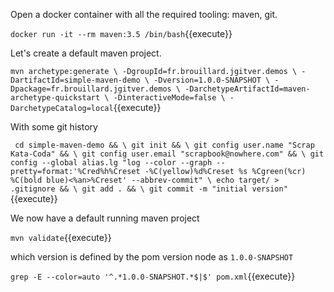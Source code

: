 Open a docker container with all the required tooling: maven, git.

`docker run -it --rm maven:3.5 /bin/bash`{{execute}} 

Let's create a default maven project.

`mvn archetype:generate \
  -DgroupId=fr.brouillard.jgitver.demos \
  -DartifactId=simple-maven-demo \
  -Dversion=1.0.0-SNAPSHOT \
  -Dpackage=fr.brouillard.jgitver.demos \
  -DarchetypeArtifactId=maven-archetype-quickstart \
  -DinteractiveMode=false \
  -DarchetypeCatalog=local`{{execute}}

With some git history

`
cd simple-maven-demo && \
git init && \
git config user.name "Scrap Kata-Coda" && \
git config user.email "scrapbook@nowhere.com" && \
git config --global alias.lg "log --color --graph --pretty=format:'%Cred%h%Creset -%C(yellow)%d%Creset %s %Cgreen(%cr) %C(bold blue)<%an>%Creset' --abbrev-commit" \
echo target/ > .gitignore && \
git add . && \
git commit -m "initial version"`{{execute}}

We now have a default running maven project

`mvn validate`{{execute}}

which version is defined by the pom version node as `1.0.0-SNAPSHOT`

`grep -E --color=auto '^.*1.0.0-SNAPSHOT.*$|$' pom.xml`{{execute}}